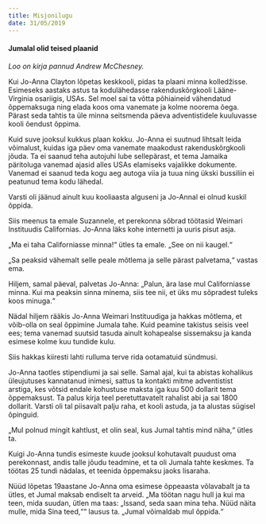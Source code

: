 ```yaml
---
title: Misjonilugu
date: 31/05/2019
---
```


#### Jumalal olid teised plaanid

_Loo on kirja pannud Andrew McChesney._

Kui Jo-Anna Clayton lõpetas keskkooli, pidas ta plaani minna kolledžisse. Esimeseks aastaks astus ta kodulähedasse rakenduskõrgkooli Lääne-Virginia osariigis, USAs. Sel moel sai ta võtta põhiaineid vähendatud õppemaksuga ning elada koos oma vanemate ja kolme noorema õega. Pärast seda tahtis ta üle minna seitsmenda päeva adventistidele kuuluvasse kooli õendust õppima.

Kuid suve jooksul kukkus plaan kokku. Jo-Anna ei suutnud lihtsalt leida võimalust, kuidas iga päev oma vanemate maakodust rakenduskõrgkooli jõuda. Ta ei saanud teha autojuhi lube sellepärast, et tema Jamaika päritoluga vanemad ajasid alles USAs elamiseks vajalikke dokumente. Vanemad ei saanud teda kogu aeg autoga viia ja tuua ning ükski bussiliin ei peatunud tema kodu lähedal.

Varsti oli jäänud ainult kuu kooliaasta alguseni ja Jo-Annal ei olnud kuskil õppida.

Siis meenus ta emale Suzannele, et perekonna sõbrad töötasid Weimari Instituudis Californias. Jo-Anna läks kohe internetti ja uuris pisut asja.

„Ma ei taha Californiasse minna!“ ütles ta emale. „See on nii kaugel.“

„Sa peaksid vähemalt selle peale mõtlema ja selle pärast palvetama,“
vastas ema.

Hiljem, samal päeval, palvetas Jo-Anna: „Palun, ära lase mul Californiasse minna. Kui ma peaksin sinna minema, siis tee nii, et üks mu sõpradest tuleks koos minuga.“

Nädal hiljem rääkis Jo-Anna Weimari Instituudiga ja hakkas mõtlema, et võib-olla on seal õppimine Jumala tahe. Kuid peamine takistus seisis veel ees; tema vanemad suutsid tasuda ainult kohapealse sissemaksu ja kanda esimese kolme kuu tundide kulu.

Siis hakkas kiiresti lahti rulluma terve rida ootamatuid sündmusi.

Jo-Anna taotles stipendiumi ja sai selle. Samal ajal, kui ta abistas kohalikus üleujutuses kannatanud inimesi, sattus ta kontakti mitme adventistist arstiga, kes võtsid endale kohustuse maksta iga kuu 500 dollarit tema õppemaksust. Ta palus kirja teel peretuttavatelt rahalist abi ja sai 1800 dollarit. Varsti oli tal piisavalt palju raha, et kooli astuda, ja ta alustas sügisel õpinguid.

„Mul polnud mingit kahtlust, et olin seal, kus Jumal tahtis mind näha,“ ütles ta.

Kuigi Jo-Anna tundis esimeste kuude jooksul kohutavalt puudust oma perekonnast, andis talle jõudu teadmine, et ta oli Jumala tahte keskmes. Ta töötas 25 tundi nädalas, et teenida õppemaksu jaoks lisaraha.

Nüüd lõpetas 19aastane Jo-Anna oma esimese õppeaasta võlavabalt ja ta ütles, et Jumal maksab endiselt ta arveid. „Ma töötan nagu hull ja kui ma teen, mida suudan, ütlen ma taas: „Issand, seda saan mina teha. Nüüd näita mulle, mida Sina teed,““ lausus ta. „Jumal võimaldab mul õppida.“
